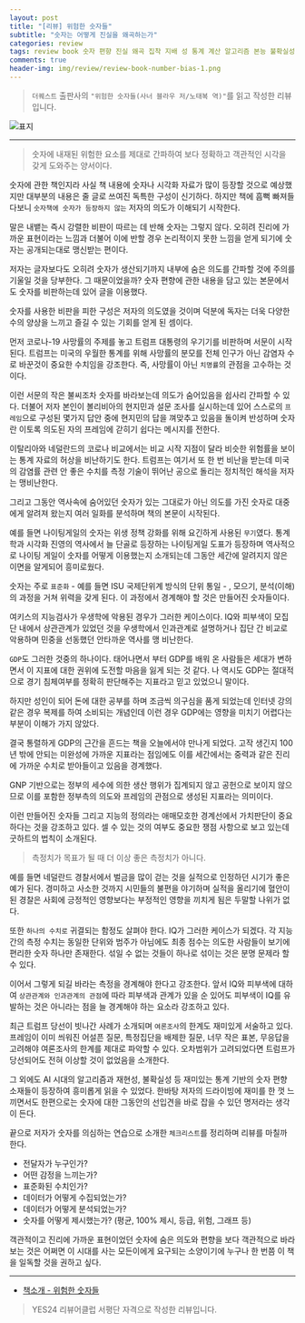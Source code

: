 ```yaml
---  
layout: post  
title: "[리뷰] 위험한 숫자들"  
subtitle: "숫자는 어떻게 진실을 왜곡하는가"  
categories: review  
tags: review book 숫자 편향 진실 왜곡 집착 지배 성 통계 계산 알고리즘 본능 불확실성 오차범위   
comments: true  
header-img: img/review/review-book-number-bias-1.png
---  
```

  
> `더퀘스트` 출판사의 `"위험한 숫자들(사너 블라우 저/노태복 역)"`를 읽고 작성한 리뷰입니다.  

![표지](https://telegeam.github.io/assets/img/review/review-book-number-bias-1.png)  

---

> 숫자에 내재된 위험한 요소를 제대로 간파하여 보다 정확하고 객관적인 시각을 갖게 도와주는 양서이다.

숫자에 관한 책인지라 사실 책 내용에 숫자나 시각화 자료가 많이 등장할 것으로 예상했지만 대부분의 내용은 줄 글로 쓰여진 독특한 구성이 신기하다. 하지만 책에 흠뻑 빠져들다보니 `숫자책에 숫자가 등장하지 않는` 저자의 의도가 이해되기 시작한다. 

말은 내뱉는 즉시 강렬한 비판이 따르는 데 반해 숫자는 그렇지 않다. 오히려 진리에 가까운 표현이라는 느낌과 더불어 이에 반할 경우 논리적이지 못한 느낌을 얻게 되기에 숫자는 공개되는대로 맹신받는 편이다. 

저자는 글자보다도 오히려 숫자가 생산되기까지 내부에 숨은 의도를 간파할 것에 주의를 기울일 것을 당부한다. 그 때문이었을까? 숫자 편향에 관한 내용을 담고 있는 본문에서도 숫자를 비판하는데 있어 글을 이용했다. 

숫자를 사용한 비판을 피한 구성은 저자의 의도였을 것이며 덕분에 독자는 더욱 다양한 수의 양상을 느끼고 즐길 수 있는 기회를 얻게 된 셈이다. 

먼저 코로나-19 사망률의 주제를 놓고 트럼프 대통령의 우기기를 비판하며 서문이 시작된다. 트럼프는 미국의 우월한 통계를 위해 사망률의 분모를 전체 인구가 아닌 감염자 수로 바꾼것이 중요한 수치임을 강조한다. 즉, 사망률이 아닌 `치명률`의 관점을 고수하는 것이다.

이런 서문의 작은 불씨조차 숫자를 바라보는데 의도가 숨어있음을 쉽사리 간파할 수 있다. 더불어 저자 본인이 볼리비아의 현지민과 설문 조사를 실시하는데 있어 스스로의 `프레임`으로 구성된 몇가지 답안 중에 현지민의 답을 껴맞추고 있음을 돌이켜 반성하며 숫자란 이토록 의도된 자의 프레임에 갇히기 쉽다는 메시지를 전한다.

이탈리아와 네덜란드의 코로나 비교에서는 비교 시작 지점이 달라 비슷한 위험률을 보이는 통계 자료의 허상을 비난하기도 한다. 트럼프는 여기서 또 한 번 비난을 받는데 미국의 감염률 관련 안 좋은 수치를 측정 기술이 뛰어난 공으로 돌리는 정치적인 해석을 저자는 맹비난한다.

그리고 그동안 역사속에 숨어있던 숫자가 있는 그대로가 아닌 의도를 가진 숫자로 대중에게 알려져 왔는지 여러 일화를 분석하며 책의 본문이 시작된다. 

예를 들면 나이팅게일의 숫자는 위생 정책 강화를 위해 요긴하게 사용된 `무기`였다. 통계학과 시각화 진영의 역사에서 늘 단골로 등장하는 나이팅게일 도표가 등장하며 역사적으로 나이팅 게일이 숫자를 어떻게 이용했는지 소개되는데 그동안 세간에 알려지지 않은 이면을 알게되어 흥미로웠다. 

숫자는 주로 `표준화` - 예를 들면 ISU 국제단위계 방식의 단위 통일 - , 모으기, 분석(이해)의 과정을 거쳐 위력을 갖게 된다. 이 과정에서 경계해야 할 것은 만들어진 숫자들이다. 

여키스의 지능검사가 우생학에 악용된 경우가 그러한 케이스이다. IQ와 피부색이 모집단 내에서 상관관계가 있었던 것을 우생학에서 인과관계로 설명하거나 집단 간 비교로 악용하며 민중을 선동했던 안타까운 역사를 맹 비난한다.

`GDP`도 그러한 것중의 하나이다. 태어나면서 부터 GDP를 배워 온 사람들은 세대가 변하면서 이 지표에 대한 권위에 도전할 마음을 잃게 되는 것 같다. 나 역시도 GDP는 절대적으로 경기 침체여부를 정확히 판단해주는 지표라고 믿고 있었으니 말이다. 

하지만 성인이 되어 돈에 대한 공부를 하며 조금씩 의구심을 품게 되었는데 인터넷 강의 같은 경우 복제를 하여 소비되는 개념인데 이런 경우 GDP에는 영향을 미치기 어렵다는 부분이 이해가 가지 않았다.

결국 통렬하게 GDP의 근간을 흔드는 책을 오늘에서야 만나게 되었다. 고작 생긴지 100년 밖에 안되는 미완성에 가까운 지표라는 점임에도 이를 세간에서는 중력과 같은 진리에 가까운 수치로 받아들이고 있음을 경계했다.

GNP 기반으로는 정부의 세수에 의한 생산 행위가 집계되지 않고 공헌으로 보이지 않으므로 이를 포함한 정부측의 의도와 프레임의 관점으로 생성된 지표라는 의미이다. 

이런 만들어진 숫자들 그리고 지능의 정의라는 애매모호한 경계선에서 가치판단이 중요하다는 것을 강조하고 있다. 셀 수 있는 것의 여부도 중요한 쟁점 사항으로 보고 있는데 굿하트의 법칙이 소개된다. 

> 측정치가 목표가 될 때 더 이상 좋은 측정치가 아니다.

예를 들면 네덜란드 경찰서에서 벌금을 많이 걷는 것을 실적으로 인정하던 시기가 좋은 예가 된다. 경미하고 사소한 것까지 시민들의 불편을 야기하며 실적을 올리기에 혈안이 된 경찰은 사회에 긍정적인 영향보다는 부정적인 영향을 끼치게 됨은 두말할 나위가 없다. 

또한 `하나의 수치로` 귀결되는 함정도 살펴야 한다. IQ가 그러한 케이스가 되겠다. 각 지능 간의 측정 수치는 동일한 단위와 범주가 아님에도 최종 점수는 의도한 사람들이 보기에 편리한 숫자 하나만 존재한다. 섞일 수 없는 것들이 하나로 섞이는 것은 분명 문제라 할 수 있다. 

이어서 그렇게 되길 바라는 측정을 경계해야 한다고 강조한다. 앞서 IQ와 피부색에 대하여 `상관관계와 인과관계의 관점`에 따라 피부색과 관계가 있을 순 있어도 피부색이 IQ를 유발하는 것은 아니라는 점을 늘 경계해야 하는 요소라 강조하고 있다. 

최근 트럼프 당선이 빗나간 사례가 소개되며 `여론조사`의 한계도 재미있게 서술하고 있다. 프레임이 이미 씌워진 어설픈 질문, 특정집단을 배제한 질문, 너무 작은 표본, 무응답을 고려해야 여론조사의 한계를 제대로 파악할 수 있다. 오차범위가 고려되었다면 트럼프가 당선되어도 전혀 이상할 것이 없었음을 소개한다. 

그 외에도 AI 시대의 알고리즘과 재현성, 불확실성 등 재미있는 통계 기반의 숫자 편향 소재들이 등장하여 흥미롭게 읽을 수 있었다. 한바탕 저자의 드라이빙에 재미를 한 껏 느끼면서도 한편으로는 숫자에 대한 그동안의 선입견을 바로 잡을 수 있던 명저라는 생각이 든다. 

끝으로 저자가 숫자를 의심하는 연습으로 소개한 `체크리스트`를 정리하며 리뷰를 마칠까 한다.

* 전달자가 누구인가?
* 어떤 감정을 느끼는가?
* 표준화된 수치인가?
* 데이터가 어떻게 수집되었는가?
* 데이터가 어떻게 분석되었는가?
* 숫자를 어떻게 제시했는가? (평균, 100% 제시, 등급, 위험, 그래프 등)

객관적이고 진리에 가까운 표현이었던 숫자에 숨은 의도와 편향을 보다 객관적으로 바라보는 것은 어쩌면 이 시대를 사는 모든이에게 요구되는 소양이기에 누구나 한 번쯤 이 책을 일독할 것을 권하고 싶다.


---

* [책소개 - 위험한 숫자들](http://www.yes24.com/Product/Goods/108464950)

> YES24 리뷰어클럽 서평단 자격으로 작성한 리뷰입니다.
